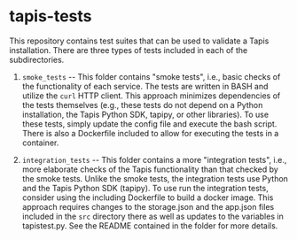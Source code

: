# tapis-tests
This repository contains test suites that can be used to validate a Tapis installation.
There are three types of tests included in each of the subdirectories.

1. ``smoke_tests`` -- This folder contains "smoke tests", i.e., basic checks of the functionality of each service. The tests are written in BASH and utilize the ``curl``  HTTP client. This approach minimizes dependencies of the tests themselves (e.g., these tests do not depend on a Python installation, the Tapis Python SDK, tapipy, or other libraries). To use these tests, simply update the config file and execute the bash script. There is also a Dockerfile included to allow for executing the tests in a container.

2. ``integration_tests`` -- This folder contains a more "integration tests", i.e., more elaborate checks of the Tapis functionality than that checked by the smoke tests. Unlike the smoke tests, the integration tests use Python and the Tapis Python SDK (tapipy). To use run the integration tests, consider using the including Dockerfile to build a docker image. This approach requires changes to the storage.json and the app.json files included in the ``src`` directory there as well as updates to the variables in tapistest.py. See the README contained in the folder for more details. 
